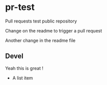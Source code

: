 pr-test
=======

Pull requests test public repository

Change on the readme to trigger a pull request

Another change in the readme file

Devel
-----

Yeah this is great !

* A list item
